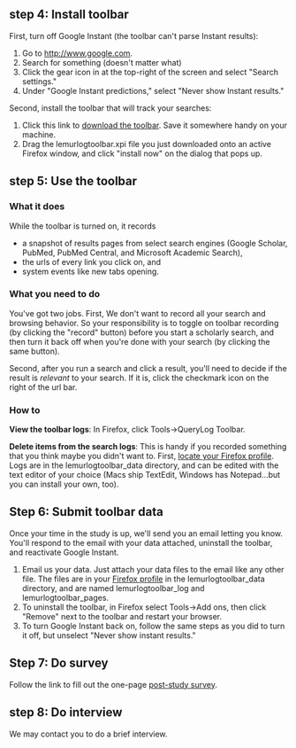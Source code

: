 ## step 4: Install toolbar

First, turn off Google Instant (the toolbar can't parse Instant results):

1. Go to <http://www.google.com>.
1. Search for something (doesn't matter what)
1. Click the gear icon in at the top-right of the screen and select "Search settings."
1. Under "Google Instant predictions," select "Never show Instant results."

Second, install the toolbar that will track your searches:

1. Click this link to [download the toolbar](https://github.com/jasonpriem/schol-search-study/raw/master/lemurlogtoolbar.xpi). Save it somewhere handy on your machine.
1. Drag the lemurlogtoolbar.xpi file you just downloaded onto an active Firefox window, and click "install now" on the dialog that pops up.

## step 5: Use the toolbar


### What it does

While the toolbar is turned on, it records

* a snapshot of results pages from select search engines (Google Scholar, PubMed, PubMed Central, and Microsoft Academic Search), 
* the urls of every link you click on, and
* system events like new tabs opening.

### What you need to do

You've got two jobs. First, We don't want to record all your search and browsing behavior. So your responsibility is to toggle on toolbar recording (by clicking the "record" button) before you start a scholarly search, and then turn it back off when you're done with your search (by clicking the same button).

Second, after you run a search and click a result, you'll need to decide if the result is *relevant* to your search. If it is, click the checkmark icon on the right of the url bar.

### How to

**View the toolbar logs**: In Firefox, click Tools->QueryLog Toolbar.

**Delete items from the search logs**: This is handy if you recorded something that you think maybe you didn't want to. First, [locate your Firefox profile](http://support.mozilla.org/en-US/kb/Profiles). Logs are in the lemurlogtoolbar_data directory, and can be edited with the text editor of your choice (Macs ship TextEdit, Windows has Notepad...but you can install your own, too).

## Step 6: Submit toolbar data

Once your time in the study is up, we'll send you an email letting you know. You'll respond to the email with your data attached, uninstall the toolbar, and reactivate Google Instant.

1. Email us your data. Just attach your data files to the email like any other file. The files are in your [Firefox profile](http://support.mozilla.org/en-US/kb/Profiles) in the lemurlogtoolbar\_data directory, and are named lemurlogtoolbar\_log and lemurlogtoolbar\_pages.
1. To uninstall the toolbar, in Firefox select Tools->Add ons, then click "Remove" next to the toolbar and restart your browser.
1. To turn Google Instant back on, follow the same steps as you did to turn it off, but unselect "Never show instant results." 


## Step 7: Do survey

Follow the link to fill out the one-page [post-study survey](https://unc.qualtrics.com/SE/?SID=SV_86uB6V1UHZ8bFkM&Preview=Survey&BrandID=unc).

## step 8: Do interview

We may contact you to do a brief interview.



